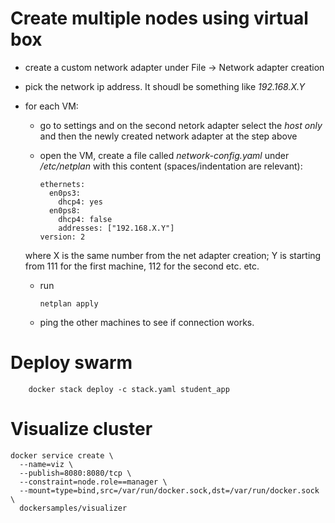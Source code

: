 # Create multiple nodes using virtual box

- create a custom network adapter under File -> Network adapter creation
- pick the network ip address. It shoudl be something like *192.168.X.Y*
- for each VM:
  - go to settings and on the second netork adapter select the *host only* and then the newly created network adapter at the step above
  - open the VM, create a file called *network-config.yaml* under */etc/netplan* with this content (spaces/indentation are relevant):
    
    ```
    ethernets:                                                                                                                  
      en0ps3:                                                                                                                      
        dhcp4: yes
      en0ps8:
        dhcp4: false
        addresses: ["192.168.X.Y"]
    version: 2
    ```
  
  where X is the same number from the net adapter creation; Y is starting from 111 for the first machine, 112 for the second etc. etc.
  
  - run
    
        netplan apply
  
  - ping the other machines to see if connection works.




# Deploy swarm

        docker stack deploy -c stack.yaml student_app

# Visualize cluster

	docker service create \
	  --name=viz \
	  --publish=8080:8080/tcp \
	  --constraint=node.role==manager \
	  --mount=type=bind,src=/var/run/docker.sock,dst=/var/run/docker.sock \
	  dockersamples/visualizer
